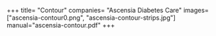 +++
title= "Contour"
companies= "Ascensia Diabetes Care"
images= ["ascensia-contour0.png", "ascensia-contour-strips.jpg"]
manual="ascensia-contour.pdf"
+++

